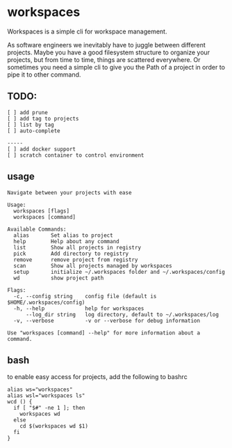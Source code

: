 # workspaces

Workspaces is a simple cli for workspace management.

As software engineers we inevitably have to juggle between different projects. Maybe you have a good filesystem structure to organize your projects, but from time to time, things are scattered everywhere. Or sometimes you need a simple cli to give you the Path of a project in order to pipe it to other command.





## TODO:
```
[ ] add prune
[ ] add tag to projects
[ ] list by tag
[ ] auto-complete

-----
[ ] add docker support
[ ] scratch container to control environment
```

## usage
```
Navigate between your projects with ease

Usage:
  workspaces [flags]
  workspaces [command]

Available Commands:
  alias       Set alias to project
  help        Help about any command
  list        Show all projects in registry
  pick        Add directory to registry 
  remove      remove project from registry
  scan        Show all projects managed by workspaces
  setup       initialize ~/.workspaces folder and ~/.workspaces/config
  wd          show project path

Flags:
  -c, --config string    config file (default is $HOME/.workspaces/config)
  -h, --help             help for workspaces
      --log_dir string   log directory, default to ~/.workspaces/log
  -v, --verbose          -v or --verbose for debug information

Use "workspaces [command] --help" for more information about a command.
```

## bash
to enable easy access for projects, add the following to bashrc
```
alias ws="workspaces"
alias wsl="workspaces ls"
wcd () {
  if [ "$#" -ne 1 ]; then
    workspaces wd
  else
    cd $(workspaces wd $1)
  fi  
}
```
